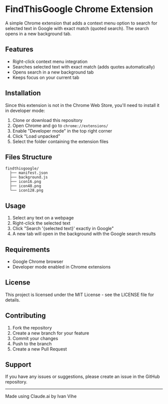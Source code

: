 # FindThisGoogle Chrome Extension

A simple Chrome extension that adds a context menu option to search for selected text in Google with exact match (quoted search). The search opens in a new background tab.

## Features

- Right-click context menu integration
- Searches selected text with exact match (adds quotes automatically)
- Opens search in a new background tab
- Keeps focus on your current tab

## Installation

Since this extension is not in the Chrome Web Store, you'll need to install it in developer mode:

1. Clone or download this repository
2. Open Chrome and go to `chrome://extensions/`
3. Enable "Developer mode" in the top right corner
4. Click "Load unpacked"
5. Select the folder containing the extension files

## Files Structure

```
findthisgoogle/
  ├── manifest.json
  ├── background.js
  ├── icon16.png
  ├── icon48.png
  └── icon128.png
```

## Usage

1. Select any text on a webpage
2. Right-click the selected text
3. Click "Search '{selected text}' exactly in Google"
4. A new tab will open in the background with the Google search results

## Requirements

- Google Chrome browser
- Developer mode enabled in Chrome extensions

## License

This project is licensed under the MIT License - see the LICENSE file for details.

## Contributing

1. Fork the repository
2. Create a new branch for your feature
3. Commit your changes
4. Push to the branch
5. Create a new Pull Request

## Support

If you have any issues or suggestions, please create an issue in the GitHub repository.

---

Made using Claude.ai by Ivan Vihe